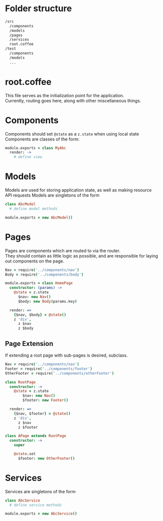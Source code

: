 # Folder structure

```md
/src
  /components
  /models
  /pages
  /services
  root.coffee
/test
  /components
  /models
  ...
```

# root.coffee

This file serves as the initialization point for the application.  
Currently, routing goes here, along with other miscellaneous things.

# Components <a class="anchor" name="components"></a>

Components should set `@state` as a `z.state` when using local state
Components are classes of the form:

```coffee
module.exports = class MyAbc
  render: ->
    # define view
```

# Models <a class="anchor" name="models"></a>

Models are used for storing application state, as well as making resource API requests
Models are singletons of the form  

```coffee
class AbcModel
  # define model methods

module.exports = new AbcModel()
```

# Pages <a class="anchor" name="pages"></a>

Pages are components which are routed to via the router.  
They should contain as little logic as possible, and are responsible for laying out
components on the page.

```coffee
Nav = require('../components/nav')
Body = require('../components/body')

module.exports = class HomePage
  constructor: (params) ->
    @state = z.state
      $nav: new Nav()
      $body: new Body(params.key)

  render: =>
    {$nav, $body} = @state()
    z 'div',
      z $nav
      z $body
```

## Page Extension

If extending a root page with sub-pages is desired, subclass.

```coffee
Nav = require('../components/nav')
Footer = require('../components/footer')
OtherFooter = require('../components/otherFooter')

class RootPage
  constructor: ->
    @state = z.state
        $nav: new Nav()
        $footer: new Footer()

  render: =>
    {$nav, $footer} = @state()
    z 'div',
      z $nav
      z $footer

class APage extends RootPage
  constructor: ->
    super

    @state.set
      $footer: new OtherFooter()
```


# Services <a class="anchor" name="services"></a>

Services are singletons of the form

```coffee
class AbcService
  # define service methods

module.exports = new AbcService()
```
